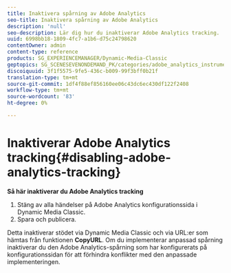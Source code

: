 ```yaml
---
title: Inaktivera spårning av Adobe Analytics
seo-title: Inaktivera spårning av Adobe Analytics
description: 'null'
seo-description: Lär dig hur du inaktiverar Adobe Analytics tracking.
uuid: 6998bb18-1809-4fc7-a1b6-d75c24798620
contentOwner: admin
content-type: reference
products: SG_EXPERIENCEMANAGER/Dynamic-Media-Classic
geptopics: SG_SCENESEVENONDEMAND_PK/categories/adobe_analytics_instrumentation_kit
discoiquuid: 3f1f5575-9fe5-436c-b009-99f3bff0b21f
translation-type: tm+mt
source-git-commit: 1df4f88ef856160ee06c43dc6ec430df122f2408
workflow-type: tm+mt
source-wordcount: '83'
ht-degree: 0%

---
```



# Inaktiverar Adobe Analytics tracking{#disabling-adobe-analytics-tracking}

**Så här inaktiverar du Adobe Analytics tracking**

1. Stäng av alla händelser på Adobe Analytics konfigurationssida i Dynamic Media Classic.
1. Spara och publicera.

Detta inaktiverar stödet via Dynamic Media Classic och via URL:er som hämtas från funktionen **CopyURL**. Om du implementerar anpassad spårning inaktiverar du den Adobe Analytics-spårning som har konfigurerats på konfigurationssidan för att förhindra konflikter med den anpassade implementeringen.

